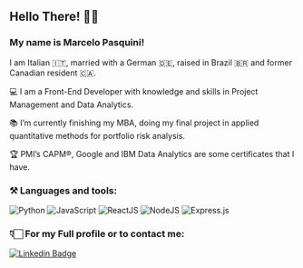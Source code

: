 ## Hello There! 👋🏻

### My name is Marcelo Pasquini! 

I am Italian 🇮🇹, married with a German 🇩🇪, raised in Brazil 🇧🇷 and former Canadian resident 🇨🇦.

💻  I am a Front-End Developer with knowledge and skills in Project Management and Data Analytics.

📚  I’m currently finishing my MBA, doing my final project in applied quantitative methods for portfolio risk analysis.

🏆  PMI’s CAPM®, Google and IBM Data Analytics are some certificates that I have.

### ⚒ Languages and tools:
![Python](https://img.shields.io/badge/Python-FFD43B?style=for-the-badge&logo=python&logoColor=darkgreen)
![JavaScript](https://img.shields.io/badge/JavaScript-F7DF1E?style=for-the-badge&logo=javascript&logoColor=black)
![ReactJS](https://img.shields.io/badge/React-20232A?style=for-the-badge&logo=react&logoColor=61DAFB)
![NodeJS](https://img.shields.io/badge/node.js-6DA55F?style=for-the-badge&logo=node.js&logoColor=white)
![Express.js](https://img.shields.io/badge/express.js-%23404d59.svg?style=for-the-badge&logo=express&logoColor=%2361DAFB)



### 👇🏻  For my Full profile or to contact me:

[![Linkedin Badge](https://img.shields.io/badge/LinkedIn-0077B5?style=for-the-badge&logo=linkedin&logoColor=white)](https://www.linkedin.com/in/mpbrazil)
